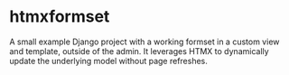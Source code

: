 htmxformset
===========

A small example Django project with a working formset in a custom view and template, outside of the admin.
It leverages HTMX to dynamically update the underlying model without page refreshes.
